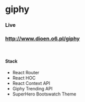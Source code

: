 # giphy

<h3>Live</h3>
<h3><a href="http://www.dioen.o6.pl/giphy" target="_blank">http://www.dioen.o6.pl/giphy</a></h3>
</br>
<h4>Stack</h4>
<ul>
  <li>React Router</li>
  <li>React HOC</li>
  <li>React Context API</li>
  <li>Giphy Trending API</li>
  <li>SuperHero Bootswatch Theme</li>
</ul>
